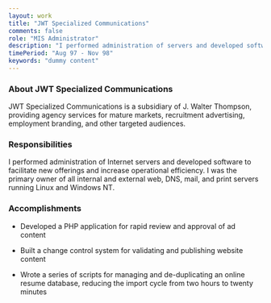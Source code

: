 ```yaml
---
layout: work
title: "JWT Specialized Communications"
comments: false
role: "MIS Administrator"
description: "I performed administration of servers and developed software to increase efficiency."
timePeriod: "Aug 97 - Nov 98"
keywords: "dummy content"
---
```


### About JWT Specialized Communications

JWT Specialized Communications is a subsidiary of J. Walter Thompson, providing agency services for mature markets, recruitment advertising, employment branding, and other targeted audiences.

### Responsibilities

I performed administration of Internet servers and developed software to facilitate new offerings and increase operational efficiency. I was the primary owner of all internal and external web, DNS, mail, and print servers running Linux and Windows NT.

### Accomplishments

* Developed a PHP application for rapid review and approval of ad content

* Built a change control system for validating and publishing website content

* Wrote a series of scripts for managing and de-duplicating an online resume database, reducing the import cycle from two hours to twenty minutes
